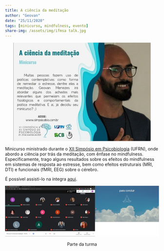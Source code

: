 ```yaml
---
title: A ciência da meditação
author: "Geovan"
date: "25/11/2020"
tags: [minicurso, mindfulness, evento]
share-img: /assets/img/ifmsa talk.jpg
---
```


<p align="center">
  <img src="/assets/img/poster_simpsicobio.jpg" width="450">
</p>

Minicurso ministrado durante o [XII Simpósio em Psicobiologia](http://simpsicobio.com.br) (UFRN), onde abordo a ciência por trás da meditação, com ênfase no mindfulness. Especificamente, trago alguns resultados sobre os efeitos do mindfulness em sistemas de resposta ao estresse, bem como efeitos estruturais (MRI, DTI) e funcionais (fMRI, EEG) sobre o cérebro.

É possível assisti-lo na íntegra [aqui](https://www.loom.com/share/8c4ed744956f4e22ac420838b6b0d128).



<p align="center">
  <img src="/assets/img/turma_minicurso.jpg" width="900" alt="Uma parte da turma">
</p>


<p align="center"> Parte da turma </p>
